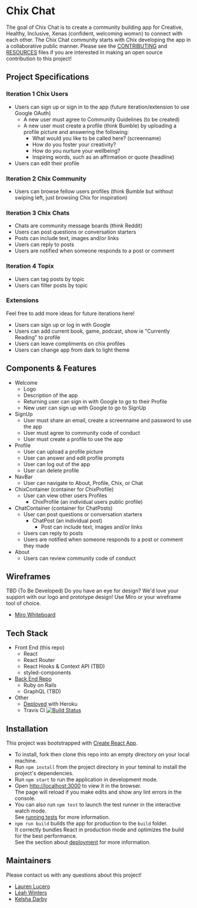 # Chix Chat 
The goal of Chix Chat is to create a community building app for Creative, Healthy, Inclusive, Xenas (confident, welcoming womxn) to connect with each other.
The Chix Chat community starts with Chix developing the app in a collaborative public manner.
Please see the [CONTRIBUTING](CONTRIBUTING.md) and [RESOURCES](RESOURCES.md) files if you are interested in making an open source contribution to this project!

## Project Specifications
### Iteration 1 Chix Users
- Users can sign up or sign in to the app (future iteration/extension to use Google OAuth)
  - A new user must agree to Community Guidelines (to be created)
  - A new user must create a profile (think Bumble) by uploading a profile picture and answering the following:
     - What would you like to be called here? (screenname)
     - How do you foster your creativity?
     - How do you nurture your wellbeing?
     - Inspiring words, such as an affirmation or quote (headline)
- Users can edit their profile

### Iteration 2 Chix Community
- Users can browse fellow users profiles (think Bumble but without swiping left, just browsing Chix for inspiration)

### Iteration 3 Chix Chats
- Chats are community message boards (think Reddit)
- Users can post questions or conversation starters
- Posts can include text, images and/or links
- Users can reply to posts
- Users are notified when someone responds to a post or comment

### Iteration 4 Topix
- Users can tag posts by topic
- Users can filter posts by topic

### Extensions
Feel free to add more ideas for future iterations here!
- Users can sign up or log in with Google
- Users can add current book, game, podcast, show ie "Currently Reading" to profile 
- Users can leave compliments on chix profiles
- Users can change app from dark to light theme

## Components & Features
- Welcome
  - Logo
  - Description of the app
  - Returning user can sign in with Google to go to their Profile
  - New user can sign up with Google to go to SignUp
- SignUp
  - User must share an email, create a screenname and password to use the app
  - User must agree to community code of conduct
  - User must create a profile to use the app
- Profile
  - User can upload a profile picture
  - User can answer and edit profile prompts
  - User can log out of the app
  - User can delete profile
- NavBar
  - User can navigate to About, Profile, Chix, or Chat
- ChixContainer (container for ChixProfile)
  - User can view other users Profiles
    - ChixProfile (an individual users public profile)
- ChatContainer (container for ChatPosts)
  - User can post questions or conversation starters
    - ChatPost (an individual post)
      - Post can include text, images and/or links
  - Users can reply to posts
  - Users are notified when someone responds to a post or comment they made
- About
  - Users can review community code of conduct

## Wireframes
TBD (To Be Developed) Do you have an eye for design? We'd love your support with our logo and prototype design! Use Miro or your wireframe tool of choice.
- [Miro Whiteboard](https://miro.com/app/board/o9J_khKi5is=/)

## Tech Stack
- Front End (this repo)
  - React
  - React Router
  - React Hooks & Context API (TBD)
  - styled-components
- [Back End Repo](https://github.com/ChixChat/chix_chat_be) 
  - Ruby on Rails
  - GraphQL (TBD)
- Other
  - [Deployed](https://chix-chat.herokuapp.com/) with Heroku
  - Travis CI [![Build Status](https://travis-ci.org/ChixChat/chix-chat-fe.svg?branch=main)](https://travis-ci.org/ChixChat/chix-chat-fe)

## Installation
This project was bootstrapped with [Create React App](https://github.com/facebook/create-react-app).
- To install, fork then clone this repo into an empty directory on your local machine.
- Run `npm install` from the project directory in your teminal to install the project's dependencies.
- Run `npm start` to run the application in development mode.
- Open [http://localhost:3000](http://localhost:3000) to view it in the browser. \
The page will reload if you make edits and show any lint errors in the console.
- You can also run `npm test` to launch the test runner in the interactive watch mode. \
See [running tests](https://facebook.github.io/create-react-app/docs/running-tests) for more information.
- `npm run build` builds the app for production to the `build` folder.\
It correctly bundles React in production mode and optimizes the build for the best performance. \
See the section about [deployment](https://facebook.github.io/create-react-app/docs/deployment) for more information.

## Maintainers
Please contact us with any questions about this project!
- [Lauren Lucero](https://github.com/laurenlucero)
- [Léah Winters](https://github.com/LeahWinters)
- [Kelsha Darby](https://github.com/kelshadarby)

